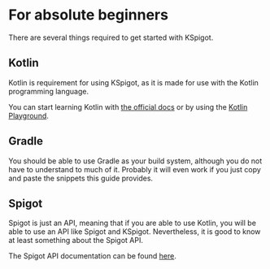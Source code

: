 # For absolute beginners

There are several things required to get started with KSpigot.

## Kotlin

Kotlin is requirement for using KSpigot, as it is made for use with the Kotlin programming language.

You can start learning Kotlin with [the official docs](https://kotlinlang.org/docs/home.html) or by using the [Kotlin Playground](https://play.kotlinlang.org/byExample/overview).

## Gradle

You should be able to use Gradle as your build system, although you do not have to understand to much of it. Probably it will even work if you just copy and paste the snippets this guide provides.

## Spigot

Spigot is just an API, meaning that if you are able to use Kotlin, you will be able to use an API like Spigot and KSpigot. Nevertheless, it is good to know at least something about the Spigot API.

The Spigot API documentation can be found [here](https://hub.spigotmc.org/javadocs/bukkit/).

